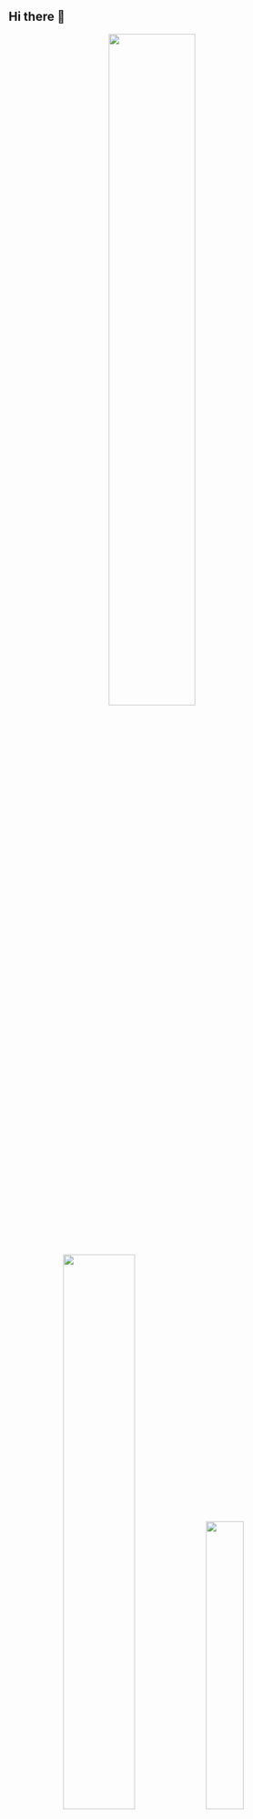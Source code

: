 ## Hi there 👋


<div align="center">
  <img src="https://github-readme-stats.vercel.app/api?username=vish-ahire&theme=aura&hide_border=true&include_all_commits=true&count_private=true" width="55%" /> </br>
  <img src="https://github-readme-streak-stats.herokuapp.com/?user=vish-ahire&theme=aura&hide_border=true" width="50%" />
  <img src="https://github-readme-stats.vercel.app/api/top-langs/?username=vish-ahire&theme=aura&hide_border=true&include_all_commits=true&count_private=true&layout=compact" width="36%" /> </br>
</div>


<div align="center">
  
  [![](https://visitcount.itsvg.in/api?id=vish-ahire&icon=10&color=6)](https://visitcount.itsvg.in)
</div>
<!--
**vish-ahire/vish-ahire** is a ✨ _special_ ✨ repository because its `README.md` (this file) appears on your GitHub profile.

Here are some ideas to get you started:

- 🔭 I’m currently working on ...
- 🌱 I’m currently learning ...
- 👯 I’m looking to collaborate on ...
- 🤔 I’m looking for help with ...
- 💬 Ask me about ...
- 📫 How to reach me: ...
- 😄 Pronouns: ...
- ⚡ Fun fact: ...
-->
